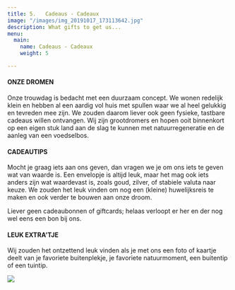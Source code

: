 ```yaml
---
title: 5.   Cadeaus - Cadeaux
image: "/images/img_20191017_173113642.jpg"
description: What gifts to get us...
menu:
  main:
    name: Cadeaus - Cadeaux
    weight: 5

---
```

#### ONZE DROMEN

Onze trouwdag is bedacht met een duurzaam concept. We wonen redelijk klein en hebben al een aardig vol huis met spullen waar we al heel gelukkig en tevreden mee zijn. We zouden daarom liever ook geen fysieke, tastbare cadeaus willen ontvangen. Wij zijn grootdromers en hopen ooit binnenkort op een eigen stuk land aan de slag te kunnen met natuurregeneratie en de aanleg van een voedselbos.

#### CADEAUTIPS

Mocht je graag iets aan ons geven, dan vragen we je om ons iets te geven wat van waarde is. Een envelopje is altijd leuk, maar het mag ook iets anders zijn wat waardevast is, zoals goud, zilver, of stabiele valuta naar keuze. We zouden het leuk vinden om nog een (kleine) huwelijksreis te maken en ook verder te bouwen aan onze droom.

Liever geen cadeaubonnen of giftcards; helaas verloopt er her en der nog wel eens een bon bij ons.

#### LEUK EXTRA'TJE

Wij zouden het ontzettend leuk vinden als je met ons een foto of kaartje deelt van je favoriete buitenplekje, je favoriete natuurmoment, een buitentip of een tuintip.

![](/images/img_20220212_154339.jpg)